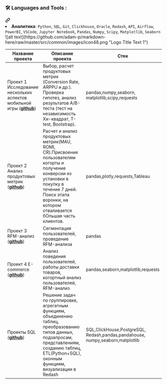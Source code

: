 <div class="markdown-heading" dir="auto"><h3 tabindex="-1" class="heading-element" dir="auto">🛠️ Languages and Tools :</h3><a id="user-content-️-languages-and-tools-" class="anchor" aria-label="Permalink: 🛠️ Languages and Tools :" href="#️-languages-and-tools-"><svg class="octicon octicon-link" viewBox="0 0 16 16" version="1.1" width="16" height="16" aria-hidden="true"><path d="m7.775 3.275 1.25-1.25a3.5 3.5 0 1 1 4.95 4.95l-2.5 2.5a3.5 3.5 0 0 1-4.95 0 .751.751 0 0 1 .018-1.042.751.751 0 0 1 1.042-.018 1.998 1.998 0 0 0 2.83 0l2.5-2.5a2.002 2.002 0 0 0-2.83-2.83l-1.25 1.25a.751.751 0 0 1-1.042-.018.751.751 0 0 1-.018-1.042Zm-4.69 9.64a1.998 1.998 0 0 0 2.83 0l1.25-1.25a.751.751 0 0 1 1.042.018.751.751 0 0 1 .018 1.042l-1.25 1.25a3.5 3.5 0 1 1-4.95-4.95l2.5-2.5a3.5 3.5 0 0 1 4.95 0 .751.751 0 0 1-.018 1.042.751.751 0 0 1-1.042.018 1.998 1.998 0 0 0-2.83 0l-2.5 2.5a1.998 1.998 0 0 0 0 2.83Z"></path></svg></a></div>
<li><strong>Аналитика</strong>: <code>Python</code>, <code>SQL</code>, <code>Git</code>, <code>Clickhouse</code>, <code>Oracle</code>, <code>Redash</code>, <code>API</code>, <code>Airflow</code>, <code>PowerBI</code>, <code>VSCode</code>, <code>Jupyter Notebook</code>, <code>Pandas</code>, <code>Numpy</code>, <code>Scipy</code>, <code>Matplotlib</code>, <code>Seaborn</code>
</li>
</ul>
![alt text](https://github.com/adam-p/markdown-here/raw/master/src/common/images/icon48.png "Logo Title Text 1")

<markdown-accessiblity-table data-catalyst=""><table>
<thead>
<tr>
<th>Название проекта</th>
<th>Описание проекта</th>
<th>Стек</th>
</tr>
</thead>
<tbody>
<tr>
<td>Проект 1  Исследование нескольких аспектов мобильной игры  (<strong><a href="https://github.com/vickiticy/for_project_1">github</a></strong>)</td>
<td>Выбор, расчет продуктовых метрик (Conversion Rate, ARPPU и др.). Проверка гипотез, анализ результатов А/B-теста (тест на независимость Хи-квадрат, T-test, Bootstrap).</td>
<td>pandas,numpy,seaborn,  matplotlib,scipy,requests</td>
</tr>
<tr>
<td>Проект 2 Анализ продуктовых метрик  (<strong><a href="https://github.com/vickiticy/for_project_2">github</a></strong>)</td>
<td>Расчет и анализ продуктовых метрик(MAU, ROMI, CR).Присвоение пользователям когорты и получение конверсии из установки в покупку в течение 7 дней. Поиск этапа воронки, на котором отваливается бОльшая часть клиентов.</td>
<td>pandas,plotly,requests,Tableau</td>
</tr>
<tr>
<td>Проект 3 RFM-анализ  (<strong><a href="https://github.com/vickiticy/for_project_3">github</a></strong>)</td>
<td>Сегментация пользователей, проведение RFM-анализа</td>
<td>pandas</td>
</tr>
<tr>
<td>Проект 4 E-commerce  (<strong><a href="https://github.com/vickiticy/for_project_4">github</a></strong>)</td>
<td>Анализ поведения пользователей, работы доставки товаров, когортный анализ пользователей, RFM-анализ</td>
<td>pandas,seaborn,matplotlib,requests</td>
</tr>
<tr>
<td>Проекты SQL  (<strong><a href="https://github.com/vickiticy/for_SQL">github</a></strong>)</td>
<td>Решение задач по группировке, агрегатным функциям, объединению таблиц, преобразованию типов данных, подзапросам, представлениям, созданию таблиц, ETL(Python+SQL), оконным функциям, визуализации в Redash</td>
<td>SQL,ClickHouse,PostgreSQL,  Redash,pandas,pandahouse,  numpy,seaborn,matplotlib</td>
</tr>
</tbody>
</table></markdown-accessiblity-table>
      

